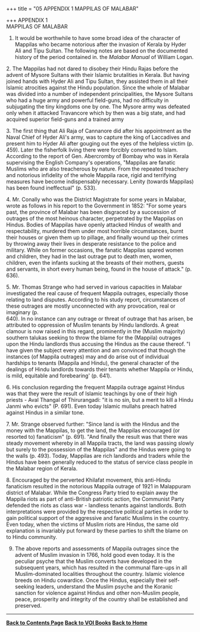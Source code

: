 +++
title = "05  APPENDIX 1         MAPPILAS OF MALABAR"

+++
APPENDIX 1  
MAPPILAS OF MALABAR

1. It would be worthwhile to have some broad idea of the character of
Mappilas who became notorious after the invasion of Kerala by Hyder Ali
and Tipu Sultan. The following notes are based on the documented history
of the period contained in. the *Malabar Manual* of William Logan.

2\. The Mappilas had not dared to disobey their Hindu Rajas before the
advent of Mysore Sultans with their Islamic brutalities in Kerala. But
having joined hands with Hyder Ali and Tipu Sultan, they assisted them
in all their Islamic atrocities against the Hindu population. Since the
whole of Malabar was divided into a number of independent
principalities, the Mysore Sultans who had a huge army and powerful
field-guns, had no difficulty in subjugating the tiny kingdoms one by
one. The Mysore army was defeated only when it attacked Travancore which
by then was a big state, and had acquired superior field-guns and a
trained army

3\. The first thing that Ali Raja of Cannanore did after his appointment
as the Naval Chief of Hyder Ali's army, was to capture the king of
Laccadives and present him to Hyder Ali after gouging out the eyes of
the helpless victim (p. 459). Later the fisherfolk living there were
forcibly converted to Islam. According to the report of Gen. Abercromby
of Bombay who was in Kerala supervising the English Company's
operations, "Mappilas are fanatic Muslims who are also treacherous by
nature. From the repeated treachery and notorious infidelity of the
whole Mappila race, rigid and terrifying measures have become
indispensably necessary. Lenity (towards Mappilas) has been found
ineffectual" (p. 533).

4\. Mr. Conally who was the District Magistrate for some years in
Malabar, wrote as follows in his report to the Government in 1852: "For
some years past, the province of Malabar has been disgraced by a
succession of outrages of the most heinous character, perpetrated by the
Mappilas on Hindus. Bodies of Mappilas have openly attacked Hindus of
wealth and respectability, murdered them under most horrible
circumstances, burnt their houses or given them up to pillage, and
finally wound up their crimes by throwing away their lives in desperate
resistance to the police and military. While on former occasions, the
fanatic Mappilas spared women and children, they had in the last outrage
put to death men, women, children, even the infants sucking at the
breasts of their mothers, guests and servants, in short every human
being, found in the house of attack." (p. 636).

5\. Mr. Thomas Strange who had served in various capacities in Malabar
investigated the real cause of frequent Mappila outrages, especially
those relating to land disputes. According to his study report,
circumstances of these outrages are mostly unconnected with any
provocation, real or imaginary (p.  
640). In no instance can any outrage or threat of outrage that has
arisen, be attributed to oppression of Muslim tenants by Hindu
landlords. A great clamour is now raised in this regard, prominently in
the (Muslim majority) southern talukas seeking to throw the blame for
the (Mappila) outrages upon the Hindu landlords thus accusing the Hindus
as the cause thereof. "I have given the subject every attention and am
convinced that though the instances (of Mappila outrages) may and do
arise out of individual hardships to tenants (Mappila and Hindu), the
general character of the dealings of Hindu landlords towards their
tenants whether Mappila or Hindu, is mild, equitable and forebearing'
(p. 641).

6\. His conclusion regarding the frequent Mappila outrage against Hindus
was that they were the result of Islamic teachings by one of their high
priests - Aval Thangal of Thirurangadi: "it is no sin, but a merit to
kill a Hindu Janmi who evicts" (P. 691). Even today Islamic mullahs
preach hatred against Hindus in a similar tone.

7\. Mr. Strange observed further: "Since land is with the Hindus and the
money with the Mappilas, to get the land, the Mappilas encouraged (or
resorted to) fanaticism" (p. 691). "And finally the result was that
there was steady movement whereby in all Mappila tracts, the land was
passing slowly but surely to the possession of the Mappilas" and the
Hindus were going to the walls (p. 493). Today, Mappilas are rich
landlords and traders while the Hindus have been generally reduced to
the status of service class people in the Malabar region of Kerala.

8\. Encouraged by the perverted Khilafat movement, this anti-Hindu
fanaticism resulted in the notorious Mappila outrage of 1921 in
Malappuram district of Malabar. While the Congress Party tried to
explain away the Mappila riots as part of anti-British patriotic action,
the Communist Party defended the riots as class war - landless tenants
against landlords. Both interpretations were provided by the respective
political parties in order to gain political support of the aggressive
and fanatic Muslims in the country. Even today, when the victims of
Muslim riots are Hindus, the same old explanation is invariably put
forward by these parties to shift the blame on to Hindu community.

9. The above reports and assessments of Mappila outrages since the
advent of Muslim invasion in 1766, hold good even today. It is the
peculiar psyche that the Muslim converts have developed in the
subsequent years, which has resulted in the communal flare-ups in all
Muslim-dominated localities throughout the country. Islamic violence
breeds on Hindu cowardice. Once the Hindus, especially their
self-seeking leaders, understand the Muslim psyche and the Koranic
sanction for violence against Hindus and other non-Muslim people, peace,
prosperity and integrity of the country shall be established and
preserved.  

------------------------------------------------------------------------

**[Back to Contents Page](index.htm)    [Back to VOI
Books](http://voi.org/books)    [Back to Home](http://voi.org)**
